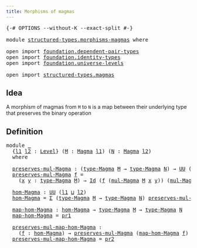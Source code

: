 ```yaml
---
title: Morphisms of magmas
---
```


<pre class="Agda"><a id="45" class="Symbol">{-#</a> <a id="49" class="Keyword">OPTIONS</a> <a id="57" class="Pragma">--without-K</a> <a id="69" class="Pragma">--exact-split</a> <a id="83" class="Symbol">#-}</a>

<a id="88" class="Keyword">module</a> <a id="95" href="structured-types.morphisms-magmas.html" class="Module">structured-types.morphisms-magmas</a> <a id="129" class="Keyword">where</a>

<a id="136" class="Keyword">open</a> <a id="141" class="Keyword">import</a> <a id="148" href="foundation.dependent-pair-types.html" class="Module">foundation.dependent-pair-types</a>
<a id="180" class="Keyword">open</a> <a id="185" class="Keyword">import</a> <a id="192" href="foundation.identity-types.html" class="Module">foundation.identity-types</a>
<a id="218" class="Keyword">open</a> <a id="223" class="Keyword">import</a> <a id="230" href="foundation.universe-levels.html" class="Module">foundation.universe-levels</a>

<a id="258" class="Keyword">open</a> <a id="263" class="Keyword">import</a> <a id="270" href="structured-types.magmas.html" class="Module">structured-types.magmas</a>
</pre>
## Idea

A morphism of magmas from `M` to `N` is a map between their underlying type that preserves the binary operation

## Definition

<pre class="Agda"><a id="444" class="Keyword">module</a> <a id="451" href="structured-types.morphisms-magmas.html#451" class="Module">_</a>
  <a id="455" class="Symbol">{</a><a id="456" href="structured-types.morphisms-magmas.html#456" class="Bound">l1</a> <a id="459" href="structured-types.morphisms-magmas.html#459" class="Bound">l2</a> <a id="462" class="Symbol">:</a> <a id="464" href="Agda.Primitive.html#597" class="Postulate">Level</a><a id="469" class="Symbol">}</a> <a id="471" class="Symbol">(</a><a id="472" href="structured-types.morphisms-magmas.html#472" class="Bound">M</a> <a id="474" class="Symbol">:</a> <a id="476" href="structured-types.magmas.html#810" class="Function">Magma</a> <a id="482" href="structured-types.morphisms-magmas.html#456" class="Bound">l1</a><a id="484" class="Symbol">)</a> <a id="486" class="Symbol">(</a><a id="487" href="structured-types.morphisms-magmas.html#487" class="Bound">N</a> <a id="489" class="Symbol">:</a> <a id="491" href="structured-types.magmas.html#810" class="Function">Magma</a> <a id="497" href="structured-types.morphisms-magmas.html#459" class="Bound">l2</a><a id="499" class="Symbol">)</a>
  <a id="503" class="Keyword">where</a>
  
  <a id="514" href="structured-types.morphisms-magmas.html#514" class="Function">preserves-mul-Magma</a> <a id="534" class="Symbol">:</a> <a id="536" class="Symbol">(</a><a id="537" href="structured-types.magmas.html#932" class="Function">type-Magma</a> <a id="548" href="structured-types.morphisms-magmas.html#472" class="Bound">M</a> <a id="550" class="Symbol">→</a> <a id="552" href="structured-types.magmas.html#932" class="Function">type-Magma</a> <a id="563" href="structured-types.morphisms-magmas.html#487" class="Bound">N</a><a id="564" class="Symbol">)</a> <a id="566" class="Symbol">→</a> <a id="568" href="foundation-core.universe-levels.html#222" class="Primitive">UU</a> <a id="571" class="Symbol">(</a><a id="572" href="structured-types.morphisms-magmas.html#456" class="Bound">l1</a> <a id="575" href="Agda.Primitive.html#810" class="Primitive Operator">⊔</a> <a id="577" href="structured-types.morphisms-magmas.html#459" class="Bound">l2</a><a id="579" class="Symbol">)</a>
  <a id="583" href="structured-types.morphisms-magmas.html#514" class="Function">preserves-mul-Magma</a> <a id="603" href="structured-types.morphisms-magmas.html#603" class="Bound">f</a> <a id="605" class="Symbol">=</a>
    <a id="611" class="Symbol">(</a><a id="612" href="structured-types.morphisms-magmas.html#612" class="Bound">x</a> <a id="614" href="structured-types.morphisms-magmas.html#614" class="Bound">y</a> <a id="616" class="Symbol">:</a> <a id="618" href="structured-types.magmas.html#932" class="Function">type-Magma</a> <a id="629" href="structured-types.morphisms-magmas.html#472" class="Bound">M</a><a id="630" class="Symbol">)</a> <a id="632" class="Symbol">→</a> <a id="634" href="foundation-core.identity-types.html#1754" class="Datatype">Id</a> <a id="637" class="Symbol">(</a><a id="638" href="structured-types.morphisms-magmas.html#603" class="Bound">f</a> <a id="640" class="Symbol">(</a><a id="641" href="structured-types.magmas.html#976" class="Function">mul-Magma</a> <a id="651" href="structured-types.morphisms-magmas.html#472" class="Bound">M</a> <a id="653" href="structured-types.morphisms-magmas.html#612" class="Bound">x</a> <a id="655" href="structured-types.morphisms-magmas.html#614" class="Bound">y</a><a id="656" class="Symbol">))</a> <a id="659" class="Symbol">(</a><a id="660" href="structured-types.magmas.html#976" class="Function">mul-Magma</a> <a id="670" href="structured-types.morphisms-magmas.html#487" class="Bound">N</a> <a id="672" class="Symbol">(</a><a id="673" href="structured-types.morphisms-magmas.html#603" class="Bound">f</a> <a id="675" href="structured-types.morphisms-magmas.html#612" class="Bound">x</a><a id="676" class="Symbol">)</a> <a id="678" class="Symbol">(</a><a id="679" href="structured-types.morphisms-magmas.html#603" class="Bound">f</a> <a id="681" href="structured-types.morphisms-magmas.html#614" class="Bound">y</a><a id="682" class="Symbol">))</a>

  <a id="688" href="structured-types.morphisms-magmas.html#688" class="Function">hom-Magma</a> <a id="698" class="Symbol">:</a> <a id="700" href="foundation-core.universe-levels.html#222" class="Primitive">UU</a> <a id="703" class="Symbol">(</a><a id="704" href="structured-types.morphisms-magmas.html#456" class="Bound">l1</a> <a id="707" href="Agda.Primitive.html#810" class="Primitive Operator">⊔</a> <a id="709" href="structured-types.morphisms-magmas.html#459" class="Bound">l2</a><a id="711" class="Symbol">)</a>
  <a id="715" href="structured-types.morphisms-magmas.html#688" class="Function">hom-Magma</a> <a id="725" class="Symbol">=</a> <a id="727" href="foundation-core.dependent-pair-types.html#502" class="Record">Σ</a> <a id="729" class="Symbol">(</a><a id="730" href="structured-types.magmas.html#932" class="Function">type-Magma</a> <a id="741" href="structured-types.morphisms-magmas.html#472" class="Bound">M</a> <a id="743" class="Symbol">→</a> <a id="745" href="structured-types.magmas.html#932" class="Function">type-Magma</a> <a id="756" href="structured-types.morphisms-magmas.html#487" class="Bound">N</a><a id="757" class="Symbol">)</a> <a id="759" href="structured-types.morphisms-magmas.html#514" class="Function">preserves-mul-Magma</a>

  <a id="782" href="structured-types.morphisms-magmas.html#782" class="Function">map-hom-Magma</a> <a id="796" class="Symbol">:</a> <a id="798" href="structured-types.morphisms-magmas.html#688" class="Function">hom-Magma</a> <a id="808" class="Symbol">→</a> <a id="810" href="structured-types.magmas.html#932" class="Function">type-Magma</a> <a id="821" href="structured-types.morphisms-magmas.html#472" class="Bound">M</a> <a id="823" class="Symbol">→</a> <a id="825" href="structured-types.magmas.html#932" class="Function">type-Magma</a> <a id="836" href="structured-types.morphisms-magmas.html#487" class="Bound">N</a>
  <a id="840" href="structured-types.morphisms-magmas.html#782" class="Function">map-hom-Magma</a> <a id="854" class="Symbol">=</a> <a id="856" href="foundation-core.dependent-pair-types.html#592" class="Field">pr1</a>

  <a id="863" href="structured-types.morphisms-magmas.html#863" class="Function">preserves-mul-map-hom-Magma</a> <a id="891" class="Symbol">:</a>
    <a id="897" class="Symbol">(</a><a id="898" href="structured-types.morphisms-magmas.html#898" class="Bound">f</a> <a id="900" class="Symbol">:</a> <a id="902" href="structured-types.morphisms-magmas.html#688" class="Function">hom-Magma</a><a id="911" class="Symbol">)</a> <a id="913" class="Symbol">→</a> <a id="915" href="structured-types.morphisms-magmas.html#514" class="Function">preserves-mul-Magma</a> <a id="935" class="Symbol">(</a><a id="936" href="structured-types.morphisms-magmas.html#782" class="Function">map-hom-Magma</a> <a id="950" href="structured-types.morphisms-magmas.html#898" class="Bound">f</a><a id="951" class="Symbol">)</a>
  <a id="955" href="structured-types.morphisms-magmas.html#863" class="Function">preserves-mul-map-hom-Magma</a> <a id="983" class="Symbol">=</a> <a id="985" href="foundation-core.dependent-pair-types.html#604" class="Field">pr2</a>
</pre>